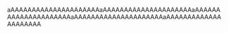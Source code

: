 aAAAAAAAAAAAAAAAAAAAAAaAAAAAAAAAAAAAAAAAAAAAaAAAAAAAAAAAAAAAAAAAAAaAAAAAAAAAAAAAAAAAAAAAaAAAAAAAAAAAAAAAAAAAAA
